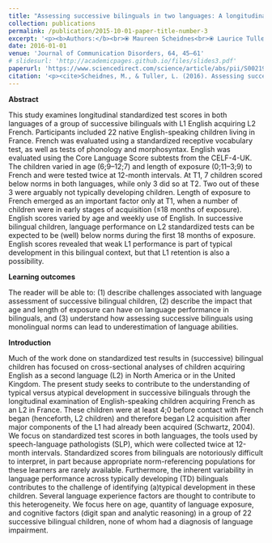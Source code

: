 ```yaml
---
title: "Assessing successive bilinguals in two languages: A longitudinal look at English-speaking children in France"
collection: publications
permalink: /publication/2015-10-01-paper-title-number-3
excerpt: '<p><b>Authors:</b><br>⦿ Maureen Scheidnes<br>⦿ Laurice Tuller</p>'
date: 2016-01-01
venue: 'Journal of Communication Disorders, 64, 45–61'
# slidesurl: 'http://academicpages.github.io/files/slides3.pdf'
paperurl: 'https://www.sciencedirect.com/science/article/abs/pii/S0021992416301381?via%3Dihub'
citation: '<p><cite>Scheidnes, M., & Tuller, L. (2016). Assessing successive bilinguals in two languages: A longitudinal look at English-speaking children in France. Journal of Communication Disorders, 64, 45–61. 10.1016/j.jcomdis.2016.10.001</cite></p>'
---
```


<p><b>Abstract</b></p>
This study examines longitudinal standardized test scores in both languages of a group of successive bilinguals with L1 English acquiring L2 French. Participants included 22 native English-speaking children living in France. French was evaluated using a standardized receptive vocabulary test, as well as tests of phonology and morphosyntax. English was evaluated using the Core Language Score subtests from the CELF-4-UK. The children varied in age (6;9–12;7) and length of exposure (0;11–3;9) to French and were tested twice at 12-month intervals. At T1, 7 children scored below norms in both languages, while only 3 did so at T2. Two out of these 3 were arguably not typically developing children. Length of exposure to French emerged as an important factor only at T1, when a number of children were in early stages of acquisition (≤18 months of exposure). English scores varied by age and weekly use of English. In successive bilingual children, language performance on L2 standardized tests can be expected to be (well) below norms during the first 18 months of exposure. English scores revealed that weak L1 performance is part of typical development in this bilingual context, but that L1 retention is also a possibility.

<p><b>Learning outcomes</b></p>
The reader will be able to: (1) describe challenges associated with language assessment of successive bilingual children, (2) describe the impact that age and length of exposure can have on language performance in bilinguals, and (3) understand how assessing successive bilinguals using monolingual norms can lead to underestimation of language abilities.

<p><b>Introduction</b></p>
Much of the work done on standardized test results in (successive) bilingual children has focused on cross-sectional analyses of children acquiring English as a second language (L2) in North America or in the United Kingdom. The present study seeks to contribute to the understanding of typical versus atypical development in successive bilinguals through the longitudinal examination of English-speaking children acquiring French as an L2 in France. These children were at least 4;0 before contact with French began (henceforth, L2 children) and therefore began L2 acquisition after major components of the L1 had already been acquired (Schwartz, 2004). We focus on standardized test scores in both languages, the tools used by speech-language pathologists (SLP), which were collected twice at 12-month intervals. Standardized scores from bilinguals are notoriously difficult to interpret, in part because appropriate norm-referencing populations for these learners are rarely available. Furthermore, the inherent variability in language performance across typically developing (TD) bilinguals contributes to the challenge of identifying (a)typical development in these children. Several language experience factors are thought to contribute to this heterogeneity. We focus here on age, quantity of language exposure, and cognitive factors (digit span and analytic reasoning) in a group of 22 successive bilingual children, none of whom had a diagnosis of language impairment.